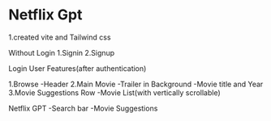 # Netflix Gpt

1.created vite and Tailwind css



Without Login
1.Signin
2.Signup

Login User
Features(after authentication)

1.Browse
    -Header
2.Main Movie
        -Trailer in Background
        -Movie title and Year
3.Movie Suggestions Row
        -Movie List(with vertically scrollable)


Netflix GPT
    -Search bar
    -Movie Suggestions


